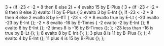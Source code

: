 3 + (if -23 < -2 * 8 then 8 else 2) + 4 evalto 15 by E-Plus {
    3 + (if -23 < -2 * 8 then 8 else 2) evalto 11 by E-Plus {
        3 evalto 3 by E-Int {};
        if -23 < -2 * 8 then 8 else 2 evalto 8 by E-IfT {
            -23 < -2 * 8 evalto true by E-Lt {
                -23 evalto -23 by E-Int {};
                -2 * 8 evalto -16 by E-Times {
                    -2 evalto -2 by E-Int {};
                    8 evalto 8 by E-Int {};
                    -2 times 8 is -16 by B-Times {};
                };
                -23 less than -16 is true by B-Lt {};
            };
            8 evalto 8 by E-Int {};
        };
        3 plus 8 is 11 by B-Plus {};
    };
    4 evalto 4 by E-Int {};
    11 plus 4 is 15 by B-Plus {};
};